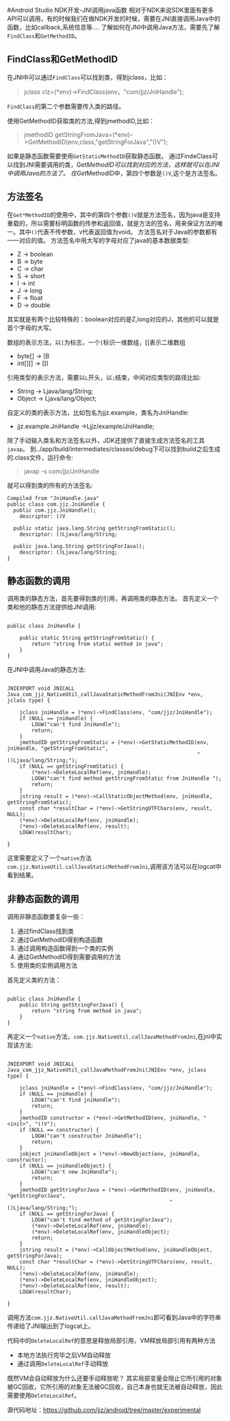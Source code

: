 #Android Studio NDK开发-JNI调用java函数
相对于NDK来说SDK里面有更多API可以调用，有的时候我们在做NDK开发的时候，需要在JNI直接调用Java中的函数，比如callback,系统信息等....
了解如何在JNI中调用Java方法，需要先了解`FindClass`和`GetMethodID`。
## FindClass和GetMethodID

在JNI中可以通过`FindClass`可以找到类，得到jclass，比如：
>jclass clz=(*env)->FindClass(env，"com/jjz/JniHandle");

`FindClass`的第二个参数需要传入类的路径。

使用GetMethodID获取类的方法,得到jmethodID,比如：
>jmethodID getStringFromJava=(*env)->GetMethodID(env,class,"getStringForJava","()V");

如果是静态函数需要使用`GetStaticMethodID`获取静态函数。
通过FindeClass可以找到JNI需要调用的类，Get*MethodID可以找到对应的方法，这样就可以在JNI中调用Java的方法了。
在Get*MethodID中，第四个参数是`()V`,这个是方法签名。

## 方法签名
在`Get*MethodID`的使用中，其中的第四个参数`()V`就是方法签名，因为java是支持重载的，所以需要标明函数的传参和返回值，就是方法的签名，用来保证方法的唯一。其中`()`代表不传参数，`V`代表返回值为void。
方法签名对于Java的参数都有一一对应的值。
方法签名中用大写的字母对应了java的基本数据类型:

* Z -> boolean
* B -> byte
* C -> char
* S -> short
* I -> int
* J -> long
* F -> float
* D -> double

其实就是有两个比较特殊的：boolean对应的是Z,long对应的J，其他的可以就是首个字母的大写。

数组的表示方法，以`[`为标志，一个`[`标识一维数组，[[表示二维数组

* byte[] -> [B
* int[][] -> [[I

引用类型的表示方法，需要以`L`开头，以`;`结束，中间对应类型的路径比如:

* String -> Ljava/lang/String;
* Object -> Ljava/lang/Object;

自定义的类的表示方法，比如包名为jjz.example，类名为JniHandle:

* jjz.example.JniHandle ->Ljjz/example/JniHandle;

除了手动输入类名和方法签名以外，JDK还提供了直接生成方法签名的工具`javap`。
到../app/build/intermediates/classes/debug下可以找到build之后生成的.class文件，运行命令:
>javap -s com/jjz/JniHandle

就可以得到类的所有的方法签名:

```
Compiled from "JniHandle.java"
public class com.jjz.JniHandle {
  public com.jjz.JniHandle();
    descriptor: ()V

  public static java.lang.String getStringFromStatic();
    descriptor: ()Ljava/lang/String;

  public java.lang.String getStringForJava();
    descriptor: ()Ljava/lang/String;
}
```

## 静态函数的调用
调用类的静态方法，首先要得到类的引用，再调用类的静态方法。
首先定义一个类和他的静态方法提供给JNI调用:

```

public class JniHandle {

    public static String getStringFromStatic() {
        return "string from static method in java";
    }
}
```
在JNI中调用Java的静态方法:

```

JNIEXPORT void JNICALL
Java_com_jjz_NativeUtil_callJavaStaticMethodFromJni(JNIEnv *env, jclass type) {

    jclass jniHandle = (*env)->FindClass(env, "com/jjz/JniHandle");
    if (NULL == jniHandle) {
        LOGW("can't find JniHandle");
        return;
    }
    jmethodID getStringFromStatic = (*env)->GetStaticMethodID(env, jniHandle, "getStringFromStatic",
                                                              "()Ljava/lang/String;");
    if (NULL == getStringFromStatic) {
        (*env)->DeleteLocalRef(env, jniHandle);
        LOGW("can't find method getStringFromStatic from JniHandle ");
        return;
    }
    jstring result = (*env)->CallStaticObjectMethod(env, jniHandle, getStringFromStatic);
    const char *resultChar = (*env)->GetStringUTFChars(env, result, NULL);
    (*env)->DeleteLocalRef(env, jniHandle);
    (*env)->DeleteLocalRef(env, result);
    LOGW(resultChar);

}
```
这里需要定义了一个`native`方法`com.jjz.NativeUtil.callJavaStaticMethodFromJni`,调用该方法可以在logcat中看到结果。

## 非静态函数的调用
调用非静态函数要复杂一些：

1. 通过findClass找到类
2. 通过GetMethodID得到构造函数
3. 通过调用构造函数得到一个类的实例
4. 通过GetMethodID得到需要调用的方法
5. 使用类的实例调用方法

首先定义类的方法：
```

public class JniHandle {
    public String getStringForJava() {
        return "string from method in java";
    }
}
```
再定义一个`native`方法，`com.jjz.NativeUtil.callJavaMethodFromJni`,在jni中实现该方法:
```

JNIEXPORT void JNICALL
Java_com_jjz_NativeUtil_callJavaMethodFromJni(JNIEnv *env, jclass type) {

    jclass jniHandle = (*env)->FindClass(env, "com/jjz/JniHandle");
    if (NULL == jniHandle) {
        LOGW("can't find jniHandle");
        return;
    }
    jmethodID constructor = (*env)->GetMethodID(env, jniHandle, "<init>", "()V");
    if (NULL == constructor) {
        LOGW("can't constructor JniHandle");
        return;
    }
    jobject jniHandleObject = (*env)->NewObject(env, jniHandle, constructor);
    if (NULL == jniHandleObject) {
        LOGW("can't new JniHandle");
        return;
    }
    jmethodID getStringForJava = (*env)->GetMethodID(env, jniHandle, "getStringForJava",
                                                     "()Ljava/lang/String;");
    if (NULL == getStringForJava) {
        LOGW("can't find method of getStringForJava");
        (*env)->DeleteLocalRef(env, jniHandle);
        (*env)->DeleteLocalRef(env, jniHandleObject);
        return;
    }
    jstring result = (*env)->CallObjectMethod(env, jniHandleObject, getStringForJava);
    const char *resultChar = (*env)->GetStringUTFChars(env, result, NULL);
    (*env)->DeleteLocalRef(env, jniHandle);
    (*env)->DeleteLocalRef(env, jniHandleObject);
    (*env)->DeleteLocalRef(env, result);
    LOGW(resultChar);

}
```
调用方法`com.jjz.NativeUtil.callJavaMethodFromJni`即可看到Java中的字符串传递给了JNI输出到了logcat上。

代码中的`DeleteLocalRef`的意思是释放局部引用，VM释放局部引用有两种方法

* 本地方法执行完毕之后VM自动释放
* 通过调用`DeleteLocalRef`手动释放

既然VM会自动释放为什么还要手动释放呢？
其实局部变量会阻止它所引用的对象被GC回收，它所引用的对象无法被GC回收，自己本身也就无法被自动释放，因此需要使用`DeleteLocalRef`。

源代码地址：https://github.com/jjz/android/tree/master/experimental


